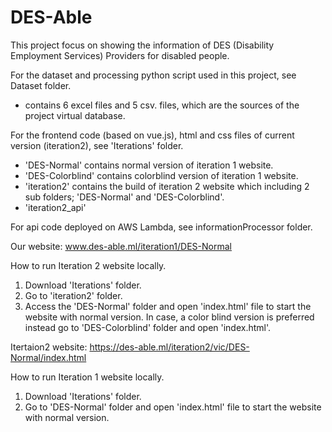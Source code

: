 # DES-Able

This project focus on showing the information of DES (Disability Employment Services) Providers for disabled people. 

For the dataset and processing python script used in this project, see Dataset folder.
  - contains 6 excel files and 5 csv. files, which are the sources of the project virtual database. 

For the frontend code (based on vue.js), html and css files of current version (iteration2), see 'Iterations' folder.
  - 'DES-Normal' contains normal version of iteration 1 website.
  - 'DES-Colorblind' contains colorblind version of iteration 1 website. 
  - 'iteration2' contains the build of iteration 2 website which including 2 sub folders; 'DES-Normal' and 'DES-Colorblind'.  
  - 'iteration2_api'
  
For api code deployed on AWS Lambda, see informationProcessor folder.


Our website: www.des-able.ml/iteration1/DES-Normal


How to run Iteration 2 website locally.

1. Download 'Iterations' folder. 
2. Go to 'iteration2' folder.
3. Access the 'DES-Normal' folder and open 'index.html' file to start the website with normal version. In case, a color blind version is preferred instead go to 'DES-Colorblind' folder and open 'index.html'. 

Itertaion2 website: https://des-able.ml/iteration2/vic/DES-Normal/index.html


How to run Iteration 1 website locally.
1. Download 'Iterations' folder. 
2. Go to 'DES-Normal' folder and open 'index.html' file to start the website with normal version.

